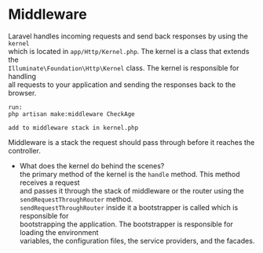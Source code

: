 # Middleware

Laravel handles incoming requests and send back responses by using the `kernel`<br>
which is located in `app/Http/Kernel.php`. The kernel is a class that extends the<br>
`Illuminate\Foundation\Http\Kernel` class. The kernel is responsible for handling<br>
all requests to your application and sending the responses back to the browser.<br>

```
run:
php artisan make:middleware CheckAge

add to middleware stack in kernel.php 
```

Middleware is a stack the request should pass through before it reaches the controller.<br>

* What does the kernel do behind the scenes?<br>
the primary method of the kernel is the `handle` method. This method receives a request<br>
and passes it through the stack of middleware or the router using the `sendRequestThroughRouter` method.<br>
`sendRequestThroughRouter` inside it a bootstrapper is called which is responsible for<br>
bootstrapping the application. The bootstrapper is responsible for loading the environment<br>
variables, the configuration files, the service providers, and the facades.<br>

